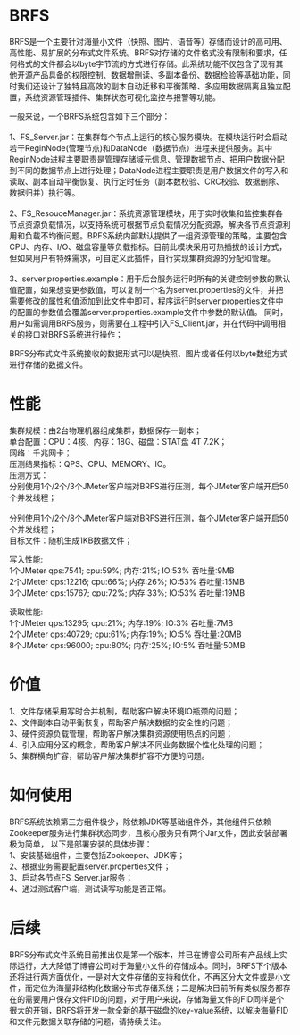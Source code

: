 # BRFS
  BRFS是一个主要针对海量小文件（快照、图片、语音等）存储而设计的高可用、高性能、易扩展的分布式文件系统。BRFS对存储的文件格式没有限制和要求，任何格式的文件都会以byte字节流的方式进行存储。此系统功能不仅包含了现有其他开源产品具备的权限控制、数据增删读、多副本备份、数据检验等基础功能，同时我们还设计了独特且高效的副本自动迁移和平衡策略、多应用数据隔离且独立配置，系统资源管理插件、集群状态可视化监控与报警等功能。

  一般来说，一个BRFS系统包含如下三个部分：</br>  
  1、FS_Server.jar：在集群每个节点上运行的核心服务模块。在模块运行时会启动若干ReginNode(管理节点)和DataNode（数据节点）进程来提供服务。其中ReginNode进程主要职责是管理存储域元信息、管理数据节点、把用户数据分配到不同的数据节点上进行处理；DataNode进程主要职责是用户数据文件的写入和读取、副本自动平衡恢复、执行定时任务（副本数校验、CRC校验、数据删除、数据归并）执行等。</br>  
  2、FS_ResouceManager.jar：系统资源管理模块，用于实时收集和监控集群各节点资源负载情况，以支持系统可根据节点负载情况分配资源，解决各节点资源利用和负载不均衡问题。BRFS系统内部默认提供了一组资源管理的策略，主要包含CPU、内存、I/O、磁盘容量等负载指标。目前此模块采用可热插拔的设计方式，但如果用户有特殊需求，可自定义此插件，自行实现集群资源的分配和管理。</br>  
  3、server.properties.example：用于后台服务运行时所有的关键控制参数的默认值配置，如果想变更参数值，可以复制一个名为server.properties的文件，并把需要修改的属性和值添加到此文件中即可，程序运行时server.properties文件中的配置的参数值会覆盖server.properties.example文件中参数的默认值。
  同时，用户如需调用BRFS服务，则需要在工程中引入FS_Client.jar，并在代码中调用相关的接口对BRFS系统进行操作；</br>

BRFS分布式文件系统接收的数据形式可以是快照、图片或者任何以byte数组方式进行存储的数据文件。

# 性能
  集群规模：由2台物理机器组成集群，数据保存一副本；</br>
  单台配置：CPU：4核、内存：18G、磁盘：STAT盘 4T 7.2K；</br>
  网络：千兆网卡；</br>
  压测结果指标：QPS、CPU、MEMORY、IO。</br>
  压测方式：</br>
    分别使用1个/2个/3个JMeter客户端对BRFS进行压测，每个JMeter客户端开启50个并发线程；</br>    
    分别使用1个/2个/8个JMeter客户端对BRFS进行压测，每个JMeter客户端开启50个并发线程；</br>
  目标文件：随机生成1KB数据文件；</br>

  写入性能:</br>
    1个JMeter  qps:7541; cpu:59%; 内存:21%; IO:53% 吞吐量:9MB</br>
    2个JMeter  qps:12216; cpu:66%; 内存:26%; IO:53% 吞吐量:15MB</br>
    3个JMeter  qps:15767; cpu:72%; 内存:33%; IO:53% 吞吐量:19MB</br>

  读取性能:</br>
    1个JMeter  qps:13295; cpu:21%; 内存:19%; IO:3% 吞吐量:7MB</br>
    2个JMeter  qps:40729; cpu:61%; 内存:19%; IO:5% 吞吐量:20MB</br>
    8个JMeter  qps:96000; cpu:80%; 内存:25%; IO:5% 吞吐量:50MB</br>

# 价值
  1、文件存储采用写时合并机制，帮助客户解决环境IO瓶颈的问题；</br>
  2、文件副本自动平衡恢复，帮助客户解决数据的安全性的问题；</br>
  3、硬件资源负载管理，帮助客户解决集群资源使用热点的问题；</br>
  4、引入应用分区的概念，帮助客户解决不同业务数据个性化处理的问题；</br>
  5、集群横向扩容，帮助客户解决集群扩容不方便的问题。</br>

# 如何使用
  BRFS系统依赖第三方组件极少，除依赖JDK等基础组件外，其他组件只依赖Zookeeper服务进行集群状态同步，且核心服务只有两个Jar文件，因此安装部署极为简单，   以下是部署安装的具体步骤：</br>
    1、安装基础组件，主要包括Zookeeper、JDK等；</br>
    2、根据业务需要配置server.properties文件；</br>
    3、启动各节点FS_Server.jar服务；</br>
    4、通过测试客户端，测试读写功能是否正常。 </br>

# 后续
  BRFS分布式文件系统目前推出仅是第一个版本，并已在博睿公司所有产品线上实际运行，大大降低了博睿公司对于海量小文件的存储成本。同时，BRFS下个版本还将进行两方面优化，一是对大文件存储的支持和优化，不再区分大文件或是小文件，而定位为海量非结构化数据分布式存储系统；二是解决目前所有类似服务都存在的需要用户保存文件FID的问题，对于用户来说，存储海量文件的FID同样是个很大的开销，BRFS将开发一款全新的基于磁盘的key-value系统，以解决海量FID和文件元数据关联存储的问题，请持续关注。
